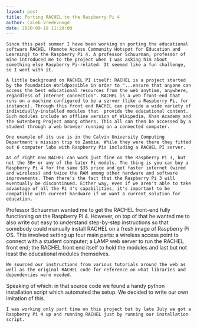 ```yaml
---
layout: post
title: Porting RACHEL to the Raspberry Pi 4
author: Caleb Vredevoogd
date: 2020-09-18 11:20:00
---
```

  	Since this past summer I have been working on porting the educational software RACHEL (Remote Access Community Hotspot for Education and Learning) to the Raspberry Pi 4. A professor Schuurman, professor of mine introduced me to the project when I was asking him about something else Raspberry Pi-related. It seemed like a fun challenge, so I went with it.

  	A little background on RACHEL PI itself: RACHEL is a project started by the foundation Worldpossible in order to "...ensure that anyone can access the best educational resources from the web anytime, anywhere, regardless of internet connection". RACHEL is a web front-end that runs on a machine configured to be a server (like a Raspberry Pi, for instance). Through this front end RACHEL can provide a wide variety of individually-installed modules that  provide the educational content. Such modules include an offline version of Wikipedia, Khan Academy and the Gutenberg Project among others. This all can then be accessed by a student through a web browser running on a connected computer.

  	One example of its use is in the Calvin University Computing Department's mission trip to Zambia. While they were there they fitted out 6 computer labs with Raspberry Pis including a RACHEL PI server.

	As of right now RACHEL can work just fine on the Raspberry Pi 3, but not the 3B+ or any of the later Pi models. The thing is you can buy a Raspberry Pi 4 for the same $35 price and get faster internet (wired and wireless) and twice the RAM among other hardware and software improvements. Then there's the fact that the Raspberry Pi 3 will eventually be discontinued. Either way, even if we aren't able to take advantage of all the Pi 4's capabilities, it's important to be compatible with current hardware if we want a current solution for education.

  Professor Schuurman wanted me to get the RACHEL front-end fully functioning on the Raspberry Pi 4. However, on top of that he wanted me to also write out easy to understand step-by-step instructions so that somebody could manually install RACHEL on a fresh image of Raspberry Pi OS. This involved setting up four main parts: a wireless access point to connect with a student computer; a LAMP web server to run the RACHEL front end; the RACHEL front end itself to hold the modules and last but not least the educational modules themselves.

	We sourced our instructions from various tutorials around the web as well as the original RACHEL code for reference on what libraries and dependencies were needed.

  Speaking of which: in that source code we found a handy python installation script which automated the setup. We decided to write our own imitation of this.

	I was working only part time on this project but by late July we got a Raspberry Pi 4 up and running RACHEL just by running our installation script.
